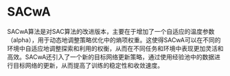 # SACwA

SACwA算法是对SAC算法的改进版本，主要在于增加了一个自适应的温度参数（alpha），用于动态地调整策略优化中的熵项权重。这使得SACwA可以在不同的环境中自适应地调整探索和利用的权衡，从而在不同任务和环境中表现更加灵活和高效。SACwA还引入了一个新的目标网络更新策略，通过使用经验池中的数据进行目标网络的更新，从而提高了训练的稳定性和收敛速度。



[1]: https://github.com/ZhiqingXiao/rl-book/tree/master/en2022
